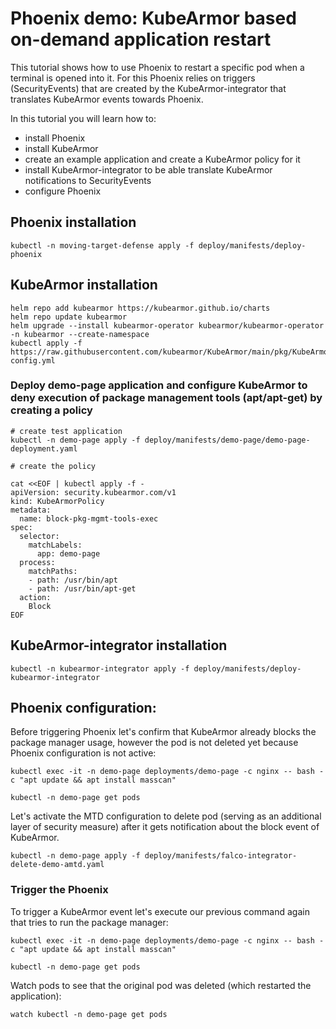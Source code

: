 # Phoenix demo: KubeArmor based on-demand application restart

This tutorial shows how to use Phoenix to restart a specific pod when a terminal is opened into it. For this Phoenix relies on triggers (SecurityEvents) that are created by the KubeArmor-integrator that translates KubeArmor events towards Phoenix. 

In this tutorial you will learn how to:

- install Phoenix
- install KubeArmor
- create an example application and create a KubeArmor policy for it
- install KubeArmor-integrator to be able translate KubeArmor notifications to SecurityEvents
- configure Phoenix

## Phoenix installation

    kubectl -n moving-target-defense apply -f deploy/manifests/deploy-phoenix

## KubeArmor installation
    
    helm repo add kubearmor https://kubearmor.github.io/charts
    helm repo update kubearmor
    helm upgrade --install kubearmor-operator kubearmor/kubearmor-operator -n kubearmor --create-namespace
    kubectl apply -f https://raw.githubusercontent.com/kubearmor/KubeArmor/main/pkg/KubeArmorOperator/config/samples/sample-config.yml

### Deploy demo-page application and configure KubeArmor to deny execution of package management tools (apt/apt-get) by creating a policy

    # create test application 
    kubectl -n demo-page apply -f deploy/manifests/demo-page/demo-page-deployment.yaml

    # create the policy
```
cat <<EOF | kubectl apply -f -
apiVersion: security.kubearmor.com/v1
kind: KubeArmorPolicy
metadata:
  name: block-pkg-mgmt-tools-exec
spec:
  selector:
    matchLabels:
      app: demo-page
  process:
    matchPaths:
    - path: /usr/bin/apt
    - path: /usr/bin/apt-get
  action:
    Block
EOF
```

## KubeArmor-integrator installation

    kubectl -n kubearmor-integrator apply -f deploy/manifests/deploy-kubearmor-integrator

## Phoenix configuration:

Before triggering Phoenix let's confirm that KubeArmor already blocks the package manager usage, however the pod is not deleted yet because Phoenix configuration is not active:

    kubectl exec -it -n demo-page deployments/demo-page -c nginx -- bash -c "apt update && apt install masscan"

    kubectl -n demo-page get pods

Let's activate the MTD configuration to delete pod (serving as an additional layer of security measure) after it gets notification about the block event of KubeArmor.

    kubectl -n demo-page apply -f deploy/manifests/falco-integrator-delete-demo-amtd.yaml 

### Trigger the Phoenix

To trigger a KubeArmor event let's execute our previous command again that tries to run the package manager:

    kubectl exec -it -n demo-page deployments/demo-page -c nginx -- bash -c "apt update && apt install masscan"

    kubectl -n demo-page get pods

Watch pods to see that the original pod was deleted (which restarted the application):

    watch kubectl -n demo-page get pods 

